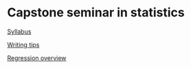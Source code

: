 # Capstone seminar in statistics

[Syllabus](/syllabus.md)

[Writing tips](/topics/writing_tips.md)

[Regression overview](/topics/regression_overview.md)

